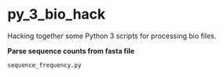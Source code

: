 py_3_bio_hack
=============

Hacking together some Python 3 scripts for processing bio files.

**Parse sequence counts from fasta file**

    sequence_frequency.py
